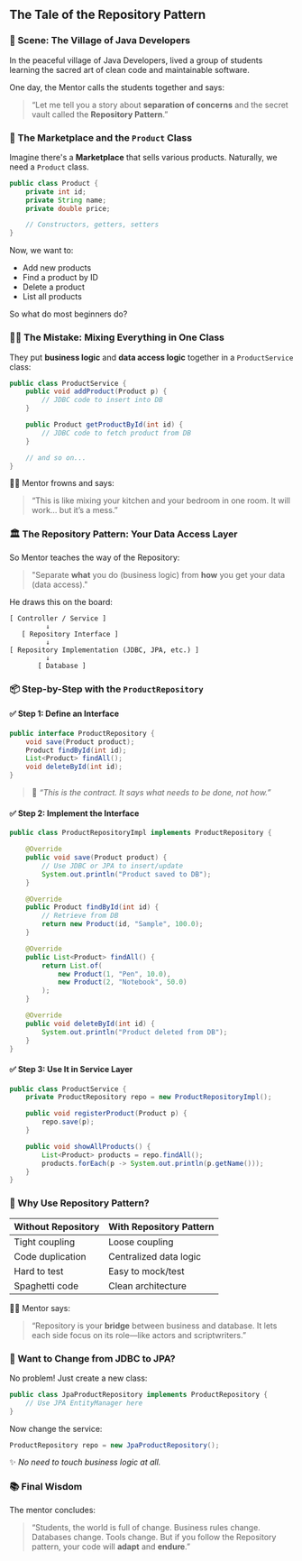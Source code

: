 ##  **The Tale of the Repository Pattern**

### 🌾 Scene: The Village of Java Developers

In the peaceful village of Java Developers, lived a group of students learning the sacred art of clean code and maintainable software.

One day, the Mentor calls the students together and says:

> “Let me tell you a story about **separation of concerns** and the secret vault called the **Repository Pattern**.”

### 🛒 The Marketplace and the `Product` Class

Imagine there's a **Marketplace** that sells various products. Naturally, we need a `Product` class.

```java
public class Product {
    private int id;
    private String name;
    private double price;

    // Constructors, getters, setters
}
```

Now, we want to:

* Add new products
* Find a product by ID
* Delete a product
* List all products

So what do most beginners do?

### 🤦‍♂️ The Mistake: Mixing Everything in One Class

They put **business logic** and **data access logic** together in a `ProductService` class:

```java
public class ProductService {
    public void addProduct(Product p) {
        // JDBC code to insert into DB
    }

    public Product getProductById(int id) {
        // JDBC code to fetch product from DB
    }

    // and so on...
}
```

🧙‍♂️ Mentor frowns and says:

> “This is like mixing your kitchen and your bedroom in one room. It will work… but it’s a mess.”

### 🏛️ The Repository Pattern: Your **Data Access Layer**

So Mentor teaches the way of the Repository:

> "Separate **what** you do (business logic) from **how** you get your data (data access)."

He draws this on the board:

```
[ Controller / Service ]
         ↓
   [ Repository Interface ]
         ↓
[ Repository Implementation (JDBC, JPA, etc.) ]
         ↓
       [ Database ]
```

 

### 📦 Step-by-Step with the `ProductRepository`

#### ✅ Step 1: Define an Interface

```java
public interface ProductRepository {
    void save(Product product);
    Product findById(int id);
    List<Product> findAll();
    void deleteById(int id);
}
```

> 🧠 *“This is the contract. It says what needs to be done, not how.”*

 

#### ✅ Step 2: Implement the Interface

```java
public class ProductRepositoryImpl implements ProductRepository {

    @Override
    public void save(Product product) {
        // Use JDBC or JPA to insert/update
        System.out.println("Product saved to DB");
    }

    @Override
    public Product findById(int id) {
        // Retrieve from DB
        return new Product(id, "Sample", 100.0);
    }

    @Override
    public List<Product> findAll() {
        return List.of(
            new Product(1, "Pen", 10.0),
            new Product(2, "Notebook", 50.0)
        );
    }

    @Override
    public void deleteById(int id) {
        System.out.println("Product deleted from DB");
    }
}
```

 

#### ✅ Step 3: Use It in Service Layer

```java
public class ProductService {
    private ProductRepository repo = new ProductRepositoryImpl();

    public void registerProduct(Product p) {
        repo.save(p);
    }

    public void showAllProducts() {
        List<Product> products = repo.findAll();
        products.forEach(p -> System.out.println(p.getName()));
    }
}
```

 

### 🧠 Why Use Repository Pattern?

| Without Repository | With Repository Pattern |
| ------------------ | ----------------------- |
| Tight coupling     | Loose coupling          |
| Code duplication   | Centralized data logic  |
| Hard to test       | Easy to mock/test       |
| Spaghetti code     | Clean architecture      |

🧙‍♂️ Mentor says:

> “Repository is your **bridge** between business and database. It lets each side focus on its role—like actors and scriptwriters.”

 

### 🧪 Want to Change from JDBC to JPA?

No problem! Just create a new class:

```java
public class JpaProductRepository implements ProductRepository {
    // Use JPA EntityManager here
}
```

Now change the service:

```java
ProductRepository repo = new JpaProductRepository();
```

✨ *No need to touch business logic at all.*

 

### 📚 Final Wisdom

The mentor concludes:

> “Students, the world is full of change. Business rules change. Databases change. Tools change. But if you follow the Repository pattern, your code will **adapt** and **endure**.”

 
